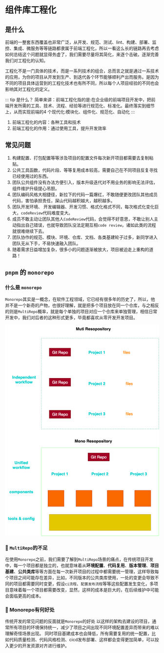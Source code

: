 # 组件库工程化

## 是什么

前端的一整套东西覆盖也非常广泛，从开发、规范、测试、lint、构建、部署、监控、集成、微服务等等链路都隶属于前端工程化，所以一看这么长的链路再去考虑如何总结这个问题就显得务虚了，我们需要尽量将其简化，来逐个击破。逐渐完善我们对工程化的认知。

工程化不是一门具体的技术，而是一系列技术的组合，总而言之就是通过一系技术的应用，为你的项目从开发到生产、到迭代各个环节能够顺利产出而服务。是因为不同的项目具体运营到的工程化技术也有所不同，所以每个人项目经验的不同也会影响其对工程化的定义。

::: tip 是什么？
简单来讲：前端工程化指的是:在企业级的前端项目开发中，把前端开发所需的工具、技术、流程、经验等进行规范化、标准化。最终落实到细节上，从而实现前端的4 个现代化:模块化、组件化、规范化、自动化
:::

1. 前端工程化的内容：各种工具和技术
2. 前端工程化的作用：通过使用工具，提升开发效率

## 常见问题

1. 构建配置、打包配置等等涉及项目的配置文件每次新开项目都需要去复制粘贴。
2. 公共工具函数，代码片段、等等复用成本较高，需要自己在不同项目反复寻找已经使用过的东西。
3. 团队公共组件没有办法方便引入，版本升级迭代对不用业务的影响无法评估，组件维护升级提心吊胆。
4. 团队编码风格大相捷径，新拉下的代码一篇爆红，不敢随便更改团队其他成员代码，害怕承担责任，屎山代码越积越大，越积越多。
5. 团队开发环境、 开发编辑器、开发习惯、格式化格式不同，每次格式化变化巨大，`codeReview`代码难度变大。
6. 成员不敢主动让团队其他人`CodeReview`代码，会觉得不好意思，不敢让别人主动指出自己错误，也就导致团队没法定期互相`code review`，诸如此类的流程就很难继续下去。
7. 团队协作的规范、模块、环境、仓库、文档、各类基建轮子过多，新同学进入团队无从下手，不易快速融入团队。
8. 随着需求日益增加复杂，很多小的问题逐渐被放大，项目被迫走上重构的道路！

## `pnpm` 的 `monorepo`

### 什么是 `monorepo`

`Monorepo`其实是一概念，在软件工程领域，它已经有很多年的历史了，所以，他并不是一个新奇的产物，也很好理解，就是把多个项目放在同一个仓库，与之相反的则是`MultiRepo`概率，就是每个单独的项目对应一个仓库来单独管理，相信日常开发中，我们对后者的这种形式更多，毕竟都喜欢从零开发开发项目。

![mono](./img/monorepo&multirepo.png)

### 🍦 `MultiRepo`的不足

在使用`Monorepo`之前，我们需要了解到`MultiRepo`场景的痛点，在传统项目开发中，每一个项目都是独立的，也就意味着从**环境配置**、**代码复用**、**版本管理**、**项目基建**、**公共类库**等等方面在每一次新开项目的过程中都需要统一管理，这样导致每个项目之间可能存在差异，比如，不同版本的公共类库使用，一处的变更会导致不同的项目都需要同时变更，假设`ci流程`、`配置发布流程`等等这些配置发生变化，多项目意味着每一个项目都需要改变，显然，这样的成本是巨大的，在后续维护中可能会面临更高的成本。

### 🚀 Monorepo有何好处

传统开发的常见问题的反面就是`Monorepo`的好处
以这样的架构去建设的项目，通常所有项目的环境保持统一，减少了项目之间出现不同环境配置差异而带来的难以理解奇怪场景出现。
同时项目基建成本也会降低，所有需要复用的统一配置，比如代码质量检测、代码风格检测、cicd发布部署、这样都会变得更加简单，可以投入更少的开发资源对齐进行维护。
